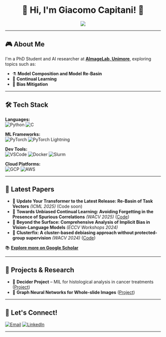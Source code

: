 <h1 align="center">👾 Hi, I'm Giacomo Capitani! 👾</h1>

<p align="center">
  <img src="https://img.shields.io/badge/-👨‍💻%20PhD%20Student%20%7C%20AI%20Researcher-blueviolet?style=for-the-badge">
</p>

---

## 🎮 **About Me**

I'm a PhD Student and AI researcher at [**AImageLab, Unimore**](https://aimagelab.ing.unimore.it/imagelab/), exploring topics such as:

- ⚗️ **Model Composition and Model Re-Basin**
- 🔄 **Continual Learning**
- 🧩 **Bias Mitigation**

---

## 🛠️ **Tech Stack**

**Languages:**  
![Python](https://img.shields.io/badge/-Python-3776AB?style=flat-square&logo=Python&logoColor=white)
![C](https://img.shields.io/badge/-C-A8B9CC?style=flat-square&logo=C&logoColor=black)

**ML Frameworks:**  
![PyTorch](https://img.shields.io/badge/-PyTorch-EE4C2C?style=flat-square&logo=PyTorch&logoColor=white)
![PyTorch Lightning](https://img.shields.io/badge/-Lightning-792EE5?style=flat-square&logo=PyTorchLightning&logoColor=white)

**Dev Tools:**  
![VSCode](https://img.shields.io/badge/-VSCode-007ACC?style=flat-square&logo=VisualStudioCode&logoColor=white)
![Docker](https://img.shields.io/badge/-Docker-2496ED?style=flat-square&logo=Docker&logoColor=white)
![Slurm](https://img.shields.io/badge/-Slurm-34D058?style=flat-square&logo=gnu&logoColor=white)

**Cloud Platforms:**  
![GCP](https://img.shields.io/badge/-GoogleCloud-4285F4?style=flat-square&logo=GoogleCloud&logoColor=white)
![AWS](https://img.shields.io/badge/-AWS-FF9900?style=flat-square&logo=AmazonAWS&logoColor=white)

---

## 📖 **Latest Papers**
- 📌 **Update Your Transformer to the Latest Release: Re-Basin of Task Vectors** *(ICML 2025)* (Code soon)
- 📌 **Towards Unbiased Continual Learning: Avoiding Forgetting in the Presence of Spurious Correlations** *(WACV 2025)* ([Code](https://github.com/aimagelab/mammoth))
- 📌 **Beyond the Surface: Comprehensive Analysis of Implicit Bias in Vision-Language Models** *(ECCV Workshops 2024)*
- 📌 **Clusterfix: A cluster-based debiasing approach without protected-group supervision** *(WACV 2024)* ([Code](https://github.com/Jackpepito/ClusterFix))

📚 [**Explore more on Google Scholar**](https://scholar.google.com/citations?user=tXWQLf8AAAAJ&hl=it&oi=ao)

---

## 🎲 **Projects & Research**

- 🎯 **Decider Project** – MIL for histological analysis in cancer treatments ([Project](https://www.deciderproject.eu/))
- 🎲 **Graph Neural Networks for Whole-slide Images** ([Project](https://scholar.google.com/citations?view_op=view_citation&hl=it&user=tXWQLf8AAAAJ&citation_for_view=tXWQLf8AAAAJ:qjMakFHDy7sC))

---

## 💬 **Let's Connect!**

[![Email](https://img.shields.io/badge/Email-D14836?style=flat-square&logo=gmail&logoColor=white)](mailto:giacomo.capitani@unimore.it)
[![LinkedIn](https://img.shields.io/badge/-LinkedIn-0077B5?style=flat-square&logo=Linkedin&logoColor=white)](https://www.linkedin.com/in/giacomo-capitani-7aa0ba162/)

---  
